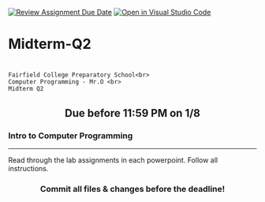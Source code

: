 [![Review Assignment Due Date](https://classroom.github.com/assets/deadline-readme-button-24ddc0f5d75046c5622901739e7c5dd533143b0c8e959d652212380cedb1ea36.svg)](https://classroom.github.com/a/LntbRqwH)
[![Open in Visual Studio Code](https://classroom.github.com/assets/open-in-vscode-718a45dd9cf7e7f842a935f5ebbe5719a5e09af4491e668f4dbf3b35d5cca122.svg)](https://classroom.github.com/online_ide?assignment_repo_id=13313730&assignment_repo_type=AssignmentRepo)
# Midterm-Q2 <h1 align="center">
    Fairfield College Preparatory School<br>
    Computer Programming - Mr.O <br>
    Midterm Q2
</h1>

<h2 align="center">Due before 11:59 PM on 1/8</h2>

### Intro to Computer Programming
---
Read through the lab assignments in each powerpoint. Follow all instructions.

<h3 align="center">Commit all files & changes before the deadline!</h3>
